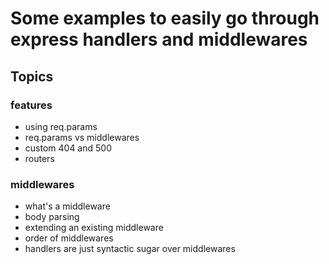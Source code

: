 # Some examples to easily go through express handlers and middlewares

## Topics

### features
- using req.params
- req.params vs middlewares
- custom 404 and 500
- routers

### middlewares
- what's a middleware
- body parsing
- extending an existing middleware
- order of middlewares
- handlers are just syntactic sugar over middlewares
